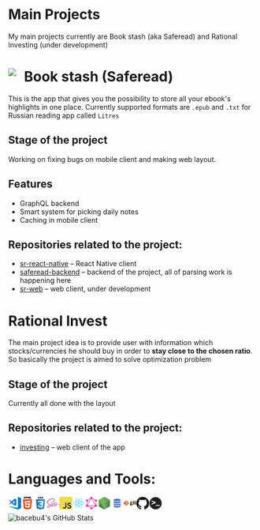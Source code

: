 # Main Projects

My main projects currently are Book stash (aka Saferead) and Rational Investing (under development)

# Book stash (Saferead) <img width="32px" align="left" src="https://user-images.githubusercontent.com/32079387/110068727-58df0580-7d87-11eb-8a1e-d1ab23b29c56.png" />

This is the app that gives you the possibility to store all your ebook's highlights in one place. Currently supported formats are `.epub` and `.txt` for Russian reading app called `Litres`

## Stage of the project

Working on fixing bugs on mobile client and making web layout.

## Features

- GraphQL backend
- Smart system for picking daily notes
- Caching in mobile client

## Repositories related to the project:

- [sr-react-native](https://github.com/bacebu4/sr-react-native) – React Native client
- [saferead-backend](https://github.com/bacebu4/saferead-backend) – backend of the project, all of parsing work is happening here
- [sr-web](https://github.com/bacebu4/sr-web) – web client, under development

# Rational Invest

The main project idea is to provide user with information which stocks/currencies he should buy in order to **stay close to the chosen ratio**.
So basically the project is aimed to solve optimization problem

## Stage of the project

Currently all done with the layout

## Repositories related to the project:

- [investing](https://github.com/bacebu4/investing) – web client of the app

# Languages and Tools:

<img align="left" alt="Visual Studio Code" width="26px" src="https://raw.githubusercontent.com/github/explore/80688e429a7d4ef2fca1e82350fe8e3517d3494d/topics/visual-studio-code/visual-studio-code.png" />
<img align="left" alt="HTML5" width="26px" src="https://raw.githubusercontent.com/github/explore/80688e429a7d4ef2fca1e82350fe8e3517d3494d/topics/html/html.png" />
<img align="left" alt="CSS3" width="26px" src="https://raw.githubusercontent.com/github/explore/80688e429a7d4ef2fca1e82350fe8e3517d3494d/topics/css/css.png" />
<img align="left" alt="Sass" width="26px" src="https://raw.githubusercontent.com/github/explore/80688e429a7d4ef2fca1e82350fe8e3517d3494d/topics/sass/sass.png" />
<img align="left" alt="JavaScript" width="26px" src="https://raw.githubusercontent.com/github/explore/80688e429a7d4ef2fca1e82350fe8e3517d3494d/topics/javascript/javascript.png" />
<img align="left" alt="React" width="26px" src="https://raw.githubusercontent.com/github/explore/80688e429a7d4ef2fca1e82350fe8e3517d3494d/topics/react/react.png" />
<img align="left" alt="GraphQL" width="26px" src="https://raw.githubusercontent.com/github/explore/80688e429a7d4ef2fca1e82350fe8e3517d3494d/topics/graphql/graphql.png" />
<img align="left" alt="Node.js" width="26px" src="https://raw.githubusercontent.com/github/explore/80688e429a7d4ef2fca1e82350fe8e3517d3494d/topics/nodejs/nodejs.png" />
<img align="left" alt="SQL" width="26px" src="https://raw.githubusercontent.com/github/explore/80688e429a7d4ef2fca1e82350fe8e3517d3494d/topics/sql/sql.png" />
<img align="left" alt="Git" width="26px" src="https://raw.githubusercontent.com/github/explore/80688e429a7d4ef2fca1e82350fe8e3517d3494d/topics/git/git.png" />
<img align="left" alt="GitHub" width="26px" src="https://raw.githubusercontent.com/github/explore/78df643247d429f6cc873026c0622819ad797942/topics/github/github.png" />
<img align="left" alt="Terminal" width="26px" src="https://raw.githubusercontent.com/github/explore/80688e429a7d4ef2fca1e82350fe8e3517d3494d/topics/terminal/terminal.png" />
<br><br>
<img align="left" alt="bacebu4's GitHub Stats" src="https://github-readme-stats.codestackr.vercel.app/api?username=bacebu4&show_icons=true&hide_border=true" />

